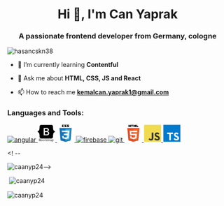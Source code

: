 <h1 align="center">Hi 👋, I'm Can Yaprak</h1>
<h3 align="center">A passionate frontend developer from Germany, cologne</h3>

<p align="left"> <img src="https://komarev.com/ghpvc/?username=caanyp24&label=Profile%20views&color=0e75b6&style=flat" alt="hasancskn38" /> </p>

- 🌱 I’m currently learning **Contentful**

- 💬 Ask me about **HTML, CSS, JS and React**

- 📫 How to reach me **kemalcan.yaprak1@gmail.com**


<h3 align="left">Languages and Tools:</h3>
<p align="left"> <a href="https://angular.io" target="_blank" rel="noreferrer"> <img src="https://angular.io/assets/images/logos/angular/angular.svg" alt="angular" width="40" height="40"/> </a> <a href="https://getbootstrap.com" target="_blank" rel="noreferrer"> <img src="https://raw.githubusercontent.com/devicons/devicon/master/icons/bootstrap/bootstrap-plain-wordmark.svg" alt="bootstrap" width="40" height="40"/> </a> <a href="https://www.w3schools.com/css/" target="_blank" rel="noreferrer"> <img src="https://raw.githubusercontent.com/devicons/devicon/master/icons/css3/css3-original-wordmark.svg" alt="css3" width="40" height="40"/> </a> <a href="https://firebase.google.com/" target="_blank" rel="noreferrer"> <img src="https://www.vectorlogo.zone/logos/firebase/firebase-icon.svg" alt="firebase" width="40" height="40"/> </a> <a href="https://git-scm.com/" target="_blank" rel="noreferrer"> <img src="https://www.vectorlogo.zone/logos/git-scm/git-scm-icon.svg" alt="git" width="40" height="40"/> </a> <a href="https://www.w3.org/html/" target="_blank" rel="noreferrer"> <img src="https://raw.githubusercontent.com/devicons/devicon/master/icons/html5/html5-original-wordmark.svg" alt="html5" width="40" height="40"/> </a> <a href="https://developer.mozilla.org/en-US/docs/Web/JavaScript" target="_blank" rel="noreferrer"> <img src="https://raw.githubusercontent.com/devicons/devicon/master/icons/javascript/javascript-original.svg" alt="javascript" width="40" height="40"/> </a> <a href="https://www.typescriptlang.org/" target="_blank" rel="noreferrer"> <img src="https://raw.githubusercontent.com/devicons/devicon/master/icons/typescript/typescript-original.svg" alt="typescript" width="40" height="40"/> </a> </p>


<! -- <p><img align="left" src="https://github-readme-stats.vercel.app/api/top-langs?username=caanyp24&show_icons=true&locale=en&layout=compact" alt="caanyp24" /></p> -->

<p>&nbsp;<img align="center" src="https://github-readme-stats.vercel.app/api?username=caanyp24&show_icons=true&locale=en" alt="caanyp24" /></p>

<p><img align="center" src="https://github-readme-streak-stats.herokuapp.com/?user=caanyp24&" alt="caanyp24" /></p>
